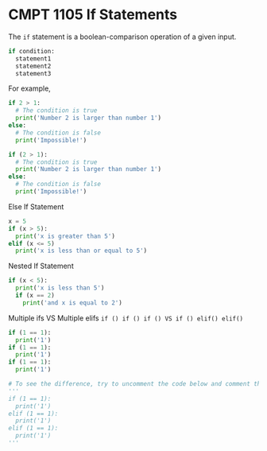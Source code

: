 # CMPT 1105 If Statements

The `if` statement is a boolean-comparison operation of a given input.

```python
if condition:
  statement1
  statement2
  statement3
```

For example,

```python
if 2 > 1:
  # The condition is true
  print('Number 2 is larger than number 1')
else:
  # The condition is false
  print('Impossible!')
```
```python
if (2 > 1):
  # The condition is true
  print('Number 2 is larger than number 1')
else:
  # The condition is false
  print('Impossible!')
```

Else If Statement
```python
x = 5
if (x > 5):
  print('x is greater than 5')
elif (x <= 5)
  print('x is less than or equal to 5')
```

Nested If Statement
```python
if (x < 5):
  print('x is less than 5')
  if (x == 2)
    print('and x is equal to 2')
```

Multiple ifs VS Multiple elifs
`if () if () if () VS if () elif() elif()`

```python
if (1 == 1):
  print('1')
if (1 == 1):
  print('1')
if (1 == 1):
  print('1')

# To see the difference, try to uncomment the code below and comment the code above and vice versa. Compare the string output inside the console.
'''
if (1 == 1):
  print('1')
elif (1 == 1):
  print('1')
elif (1 == 1):
  print('1')
'''
